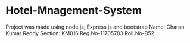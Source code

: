 # Hotel-Mnagement-System

            
Project was made using node.js, Express js and bootstrap
Name: Charan Kumar Reddy               Section: KM016
Reg.No-11705783                        Roll.No-B52
